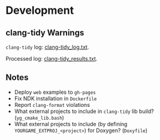 # Development

## clang-tidy Warnings

`clang-tidy` log: [clang-tidy_log.txt](../clang-tidy_log.txt).

Processed log: [clang-tidy_results.txt](../clang-tidy_results.txt).

## Notes

-   Deploy `web` examples to `gh-pages`
-   Fix NDK installation in `Dockerfile`
-   Report `clang-format` violations
-   What external projects to include in `clang-tidy` lib build? (`yg_cmake_lib.bash`)
-   What external projects to include (by defining `YOURGAME_EXTPROJ_<project>`) for Doxygen? (`Doxyfile`)
